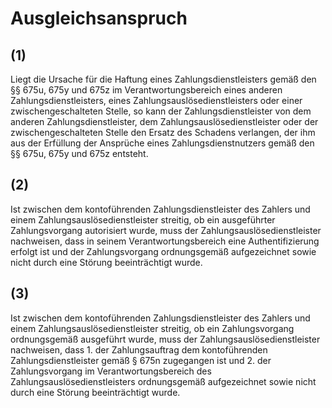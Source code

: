 # Ausgleichsanspruch



## (1)

 Liegt die Ursache für die Haftung eines Zahlungsdienstleisters gemäß den §§ 675u, 675y und 675z im Verantwortungsbereich eines anderen Zahlungsdienstleisters, eines Zahlungsauslösedienstleisters oder einer zwischengeschalteten Stelle, so kann der Zahlungsdienstleister von dem anderen Zahlungsdienstleister, dem Zahlungsauslösedienstleister oder der zwischengeschalteten Stelle den Ersatz des Schadens verlangen, der ihm aus der Erfüllung der Ansprüche eines Zahlungsdienstnutzers gemäß den §§ 675u, 675y und 675z entsteht.

## (2)

 Ist zwischen dem kontoführenden Zahlungsdienstleister des Zahlers und einem Zahlungsauslösedienstleister streitig, ob ein ausgeführter Zahlungsvorgang autorisiert wurde, muss der Zahlungsauslösedienstleister nachweisen, dass in seinem Verantwortungsbereich eine Authentifizierung erfolgt ist und der Zahlungsvorgang ordnungsgemäß aufgezeichnet sowie nicht durch eine Störung beeinträchtigt wurde.

## (3)

 Ist zwischen dem kontoführenden Zahlungsdienstleister des Zahlers und einem Zahlungsauslösedienstleister streitig, ob ein Zahlungsvorgang ordnungsgemäß ausgeführt wurde, muss der Zahlungsauslösedienstleister nachweisen, dass  1.
 der Zahlungsauftrag dem kontoführenden Zahlungsdienstleister gemäß § 675n zugegangen ist und
 2.
 der Zahlungsvorgang im Verantwortungsbereich des Zahlungsauslösedienstleisters ordnungsgemäß aufgezeichnet sowie nicht durch eine Störung beeinträchtigt wurde.
 

